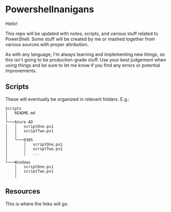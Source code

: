 # Powershellnanigans

Hello!

This repo will be updated with notes, scripts, and various stuff related to PowerShell. Some stuff will be created by me or mashed together from various sources with proper attribution.

As with any language, I'm always learning and implementing new things, so this isn't going to be production-grade stuff. Use your best judgement when using things and be sure to let me know if you find any errors or potential improvements.

## Scripts

These will  eventually be organized in relevant folders. E.g.:

```
Scripts
│   README.md
│
└───Azure AD
│   │   scriptOne.ps1
│   │   scriptTwo.ps1
│   │
│   └───O365
│       │   scriptOne.ps1
│       │   scriptTwo.ps1
│       │   ...
│   
└───Windows
    │   scriptOne.ps1
    │   scriptTwo.ps1
    |
```

## Resources

This is where the links will go.